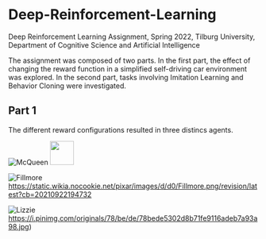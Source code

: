 # Deep-Reinforcement-Learning
Deep Reinforcement Learning Assignment, Spring 2022, Tilburg University, Department of Cognitive Science and Artificial Intelligence

The assignment was composed of two parts. In the first part, the effect of changing the reward function in a simplified self-driving car environment was explored. In the second part, tasks involving Imitation Learning and Behavior Cloning were investigated. 

## Part 1
The different reward configurations resulted in three distincs agents. 

![McQueen](https://i.dlpng.com/static/png/6345336_preview.png)
<img src="https://i.dlpng.com/static/png/6345336_preview.png" width="48">

![Fillmore](https://static.wikia.nocookie.net/worldofcarsdrivein/images/d/d0/Fillmore.png/revision/latest?cb=20111006075558)
https://static.wikia.nocookie.net/pixar/images/d/d0/Fillmore.png/revision/latest?cb=20210922194732

![Lizzie](https://static.wikia.nocookie.net/disney/images/3/31/Lizzie.png/revision/latest?cb=20151222133758)
https://i.pinimg.com/originals/78/be/de/78bede5302d8b71fe9116adeb7a93a98.jpg)

